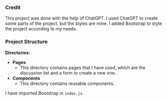 ### Credit  
This project was done with the help of ChatGPT. I used ChatGPT to create some parts of the project, but the styles are mine. I added Bootstrap to style the project according to my needs.  

### Project Structure  
**Directories:**  
- **Pages**  
  - This directory contains pages that I have used, which are the discussion list and a form to create a new one.  
- **Components**  
  - This directory contains reusable components.  

I have imported Bootstrap in `index.js`.  
